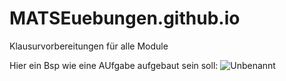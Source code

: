 # MATSEuebungen.github.io
Klausurvorbereitungen für alle Module

Hier ein Bsp wie eine AUfgabe aufgebaut sein soll:
![Unbenannt](https://user-images.githubusercontent.com/105340914/167936432-9c591079-e410-43c2-9682-0e1c8cd3f70b.png)
